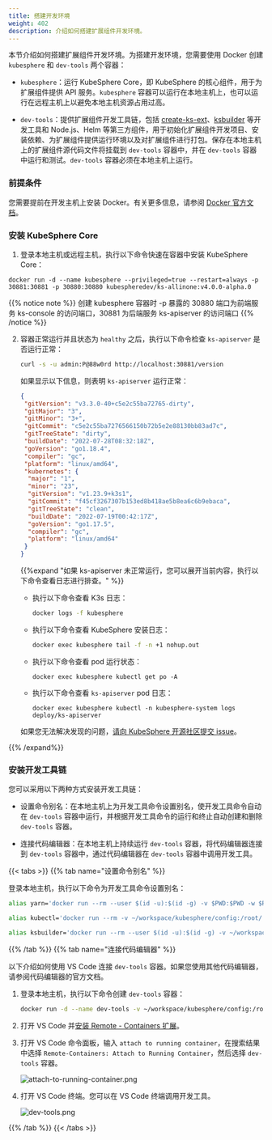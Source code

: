 ```yaml
---
title: 搭建开发环境
weight: 402
description: 介绍如何搭建扩展组件开发环境。
---
```


本节介绍如何搭建扩展组件开发环境。为搭建开发环境，您需要使用 Docker 创建 `kubesphere` 和 `dev-tools` 两个容器：

* `kubesphere`：运行 KubeSphere Core，即 KubeSphere 的核心组件，用于为扩展组件提供 API 服务。`kubesphere` 容器可以运行在本地主机上，也可以运行在远程主机上以避免本地主机资源占用过高。

* `dev-tools`：提供扩展组件开发工具链，包括 [create-ks-ext](/extension-dev-guide/zh/references/create-ks-ext/)、[ksbuilder](/extension-dev-guide/zh/references/ksbuilder/) 等开发工具和 Node.js、Helm 等第三方组件，用于初始化扩展组件开发项目、安装依赖、为扩展组件提供运行环境以及对扩展组件进行打包。保存在本地主机上的扩展组件源代码文件将挂载到 `dev-tools` 容器中，并在 `dev-tools` 容器中运行和测试。`dev-tools` 容器必须在本地主机上运行。

### 前提条件

您需要提前在开发主机上安装 Docker。有关更多信息，请参阅 [Docker 官方文档](https://docs.docker.com/engine/install/)。

### 安装 KubeSphere Core

1. 登录本地主机或远程主机，执行以下命令快速在容器中安装 KubeSphere Core：

```
docker run -d --name kubesphere --privileged=true --restart=always -p 30881:30881 -p 30880:30880 kubespheredev/ks-allinone:v4.0.0-alpha.0
```

{{% notice note %}}
创建 kubesphere 容器时 -p 暴露的 30880 端口为前端服务 ks-console 的访问端口，30881 为后端服务 ks-apiserver 的访问端口
{{% /notice %}}


2. 容器正常运行并且状态为 `healthy` 之后，执行以下命令检查 `ks-apiserver` 是否运行正常：

   ```bash
   curl -s -u admin:P@88w0rd http://localhost:30881/version
   ```

   如果显示以下信息，则表明 `ks-apiserver` 运行正常：
   ```json
   {
    "gitVersion": "v3.3.0-40+c5e2c55ba72765-dirty",
    "gitMajor": "3",
    "gitMinor": "3+",
    "gitCommit": "c5e2c55ba7276566150b72b5e2e88130bb83ad7c",
    "gitTreeState": "dirty",
    "buildDate": "2022-07-28T08:32:18Z",
    "goVersion": "go1.18.4",
    "compiler": "gc",
    "platform": "linux/amd64",
    "kubernetes": {
     "major": "1",
     "minor": "23",
     "gitVersion": "v1.23.9+k3s1",
     "gitCommit": "f45cf3267307b153ed8b418ae5b8ea6c6b9ebaca",
     "gitTreeState": "clean",
     "buildDate": "2022-07-19T00:42:17Z",
     "goVersion": "go1.17.5",
     "compiler": "gc",
     "platform": "linux/amd64"
    }
   }
   ```

   {{%expand "如果 ks-apiserver 未正常运行，您可以展开当前内容，执行以下命令查看日志进行排查。" %}}

   * 执行以下命令查看 K3s 日志：

     ```bash
     docker logs -f kubesphere
     ```

   * 执行以下命令查看 KubeSphere 安装日志：

     ```bash
     docker exec kubesphere tail -f -n +1 nohup.out
     ```

   * 执行以下命令查看 pod 运行状态：

     ```
     docker exec kubesphere kubectl get po -A
     ```

   * 执行以下命令查看 `ks-apiserver` pod 日志：

     ```
     docker exec kubesphere kubectl -n kubesphere-system logs deploy/ks-apiserver
     ```

   如果您无法解决发现的问题，[请向 KubeSphere 开源社区提交 issue](https://github.com/kubesphere/kubesphere/issues/new?assignees=&labels=kind%2Fbug&template=bug_report.md)。

{{% /expand%}}


### 安装开发工具链

您可以采用以下两种方式安装开发工具链：

* 设置命令别名：在本地主机上为开发工具命令设置别名，使开发工具命令自动在 `dev-tools` 容器中运行，并根据开发工具命令的运行和终止自动创建和删除 `dev-tools` 容器。

* 连接代码编辑器：在本地主机上持续运行 `dev-tools` 容器，将代码编辑器连接到 `dev-tools` 容器中，通过代码编辑器在 `dev-tools` 容器中调用开发工具。

{{< tabs >}}
{{% tab name="设置命令别名" %}}

登录本地主机，执行以下命令为开发工具命令设置别名：

```bash
alias yarn='docker run --rm --user $(id -u):$(id -g) -v $PWD:$PWD -w $PWD -p 8000:8000 -p 8001:8001 -it kubespheredev/dev-tools:v0.0.1 yarn'
```

```bash
alias kubectl='docker run --rm -v ~/workspace/kubesphere/config:/root/.kube/config -v $PWD:$PWD -w $PWD -it kubespheredev/dev-tools:v0.0.1 kubectl'
```

```bash
alias ksbuilder='docker run --rm --user $(id -u):$(id -g) -v ~/workspace/kubesphere/config:/root/.kube/config -v $PWD:$PWD -w $PWD -it kubespheredev/dev-tools:v0.0.1 ksbuilder'
```

{{% /tab %}}
{{% tab name="连接代码编辑器" %}}

以下介绍如何使用 VS Code 连接 `dev-tools` 容器。如果您使用其他代码编辑器，请参阅代码编辑器的官方文档。

1. 登录本地主机，执行以下命令创建 `dev-tools` 容器：

   ```bash
   docker run -d --name dev-tools -v ~/workspace/kubesphere/config:/root/.kube/config -v ~/workspace/kubesphere:/workspace/kubesphere -w /workspace/kubesphere -p 8000:8000 -p 8001:8001 kubespheredev/dev-tools:v0.0.1
   ```

2. 打开 VS Code 并[安装 Remote - Containers 扩展](https://code.visualstudio.com/docs/remote/containers-tutorial)。

3. 打开 VS Code 命令面板，输入 `attach to running container`，在搜索结果中选择 `Remote-Containers: Attach to Running Container`，然后选择 `dev-tools` 容器。

   ![attach-to-running-container.png](images/get-started/attach-to-running-container.png?width=1080px)

4. 打开 VS Code 终端。您可以在 VS Code 终端调用开发工具。

   ![dev-tools.png](images/get-started/dev-tools.png?width=1080px)

{{% /tab %}}
{{< /tabs >}}